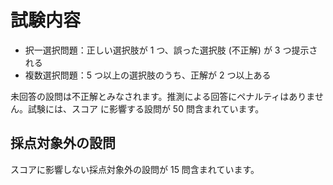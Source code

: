# 試験内容
* 択一選択問題：正しい選択肢が 1 つ、誤った選択肢 (不正解) が 3 つ提示される
* 複数選択問題：5 つ以上の選択肢のうち、正解が 2 つ以上ある

未回答の設問は不正解とみなされます。推測による回答にペナルティはありません。試験には、スコア
に影響する設問が 50 問含まれています。

## 採点対象外の設問
スコアに影響しない採点対象外の設問が 15 問含まれています。